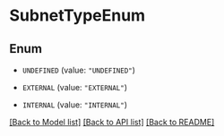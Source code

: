 # SubnetTypeEnum

## Enum


* `UNDEFINED` (value: `"UNDEFINED"`)

* `EXTERNAL` (value: `"EXTERNAL"`)

* `INTERNAL` (value: `"INTERNAL"`)


[[Back to Model list]](../README.md#documentation-for-models) [[Back to API list]](../README.md#documentation-for-api-endpoints) [[Back to README]](../README.md)


